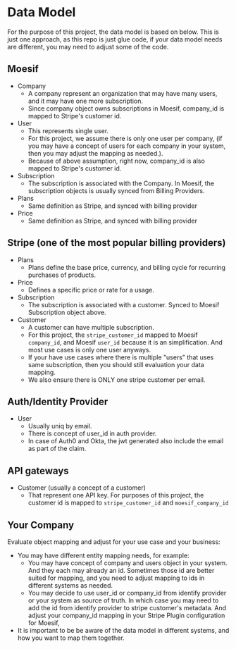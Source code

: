 
# Data Model

For the purpose of this project, the data model is based on below. This is just one approach, as this repo is just glue code, if your data model needs are different, you may need to adjust some of the code.

## Moesif


- Company
  - A company represent an organization that may have many users, and it may have one more subscription.
  - Since company object owns subscriptions in Moesif, company_id is mapped to Stripe's customer id.
- User
  - This represents single user.
  - For this project, we assume there is only one user per company, (if you may have a concept of users for each company in your system, then you may adjust the mapping as needed.).
  - Because of above assumption, right now, company_id is also mapped to Stripe's customer id.
- Subscription
  - The subscription is associated with the Company. In Moesif, the subscription objects is usually synced from Billing Providers.
- Plans
  - Same definition as Stripe, and synced with billing provider
- Price
  - Same definition as Stripe, and synced with billing provider

## Stripe (one of the most popular billing providers)

- Plans
  - Plans define the base price, currency, and billing cycle for recurring purchases of products.
- Price
  - Defines a specific price or rate for a usage.
- Subscription
  - The subscription is associated with a customer. Synced to Moesif Subscription object above.
- Customer
  - A customer can have multiple subscription.
  - For this project, the `stripe_customer_id` mapped to Moesif `company_id`, and Moesif `user_id` because it is an simplification. And most use cases is only one user anyways.
  - If your have use cases where there is multiple "users" that uses same subscription, then you should still evaluation your data mapping.
  - We also ensure there is ONLY one stripe customer per email.


## Auth/Identity Provider

- User
  - Usually uniq by email.
  - There is concept of user_id in auth provider.
  - In case of Auth0 and Okta, the jwt generated also include the email as part of the claim.

## API gateways

- Customer (usually a concept of a customer)
  - That represent one API key. For purposes of this project, the customer id is mapped to `stripe_customer_id` and `moesif_company_id`

## Your Company

Evaluate object mapping and adjust for your use case and your business:

  - You may have different entity mapping needs, for example:
    -  You may have concept of company and users object in your system. And they each may already an id. Sometimes those id are better suited for mapping, and you need to adjust mapping to ids in different systems as needed.
    -  You may decide to use user_id or company_id from identify provider or your system as source of truth. In which case you may need to add the id from identify provider to stripe customer's metadata. And adjust your company_id mapping in your Stripe Plugin configuration for Moesif,
  - It is important to be be aware of the data model in different systems, and how you want to map them together.

